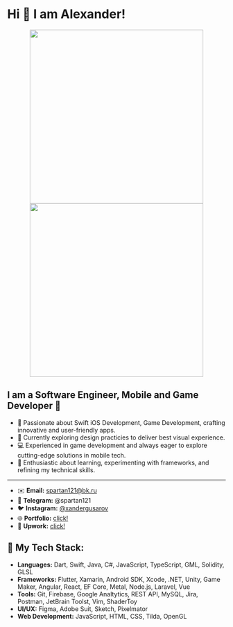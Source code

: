 

# Hi 👋 I am Alexander! 
<p align="center">
  <img src="https://github-readme-stats.vercel.app/api?username=keegooroomie&show_icons=true&theme=dark" width="400">
  <img src="https://github-readme-streak-stats.herokuapp.com?user=keegooroomie&theme=dark&hide_border=true" width="400">
</p>


## I am a Software Engineer, Mobile and Game Developer 🚀

 - 👀 Passionate about Swift iOS Development, Game Development, crafting innovative and user-friendly apps.
- 🌱 Currently exploring design practicies to deliver best visual experience.
- 💻 Experienced in game development and always eager to explore cutting-edge solutions in mobile tech.
- 🌟 Enthusiastic about learning, experimenting with frameworks, and refining my technical skills.
---
- ✉️ **Email:** spartan121@bk.ru
- 💼 **Telegram:** @spartan121
- 🐦 **Instagram:** [@xandergusarov](https://www.instagram.com/xandergusarov/)
- 🌐 **Portfolio:**  [click!](http://keegooroomie.tilda.ws/)
- 💎 **Upwork:** [click!](https://www.upwork.com/freelancers/~01764e57e0646f2fbf?referrer_url_path=/nx/search/talent/)

## **🔧 My Tech Stack:**

- **Languages:** Dart, Swift, Java, C#, JavaScript, TypeScript, GML, Solidity, GLSL
- **Frameworks:** Flutter, Xamarin, Android SDK, Xcode, .NET, Unity, Game Maker, Angular, React, EF Core, Metal, Node.js, Laravel, Vue
- **Tools:** Git, Firebase, Google Analtytics, REST API, MySQL, Jira, Postman, JetBrain Toolst, Vim, ShaderToy
- **UI/UX:** Figma, Adobe Suit, Sketch, Pixelmator
- **Web Development:** JavaScript, HTML, CSS, Tilda, OpenGL
